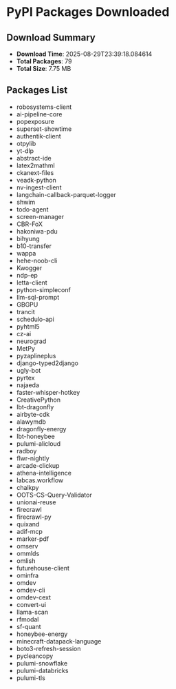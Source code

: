 # PyPI Packages Downloaded

## Download Summary
- **Download Time**: 2025-08-29T23:39:18.084614
- **Total Packages**: 79
- **Total Size**: 7.75 MB

## Packages List
- robosystems-client
- ai-pipeline-core
- popexposure
- superset-showtime
- authentik-client
- otpylib
- yt-dlp
- abstract-ide
- latex2mathml
- ckanext-files
- veadk-python
- nv-ingest-client
- langchain-callback-parquet-logger
- shwim
- todo-agent
- screen-manager
- CBR-FoX
- hakoniwa-pdu
- bihyung
- b10-transfer
- wappa
- hehe-noob-cli
- Kwogger
- ndp-ep
- letta-client
- python-simpleconf
- llm-sql-prompt
- GBGPU
- trancit
- schedulo-api
- pyhtml5
- cz-ai
- neurograd
- MetPy
- pyzaplineplus
- django-typed2django
- ugly-bot
- pyrtex
- najaeda
- faster-whisper-hotkey
- CreativePython
- lbt-dragonfly
- airbyte-cdk
- alawymdb
- dragonfly-energy
- lbt-honeybee
- pulumi-alicloud
- radboy
- flwr-nightly
- arcade-clickup
- athena-intelligence
- labcas.workflow
- chalkpy
- OOTS-CS-Query-Validator
- unionai-reuse
- firecrawl
- firecrawl-py
- quixand
- adif-mcp
- marker-pdf
- omserv
- ommlds
- omlish
- futurehouse-client
- ominfra
- omdev
- omdev-cli
- omdev-cext
- convert-ui
- llama-scan
- rfmodal
- sf-quant
- honeybee-energy
- minecraft-datapack-language
- boto3-refresh-session
- pycleancopy
- pulumi-snowflake
- pulumi-databricks
- pulumi-tls
